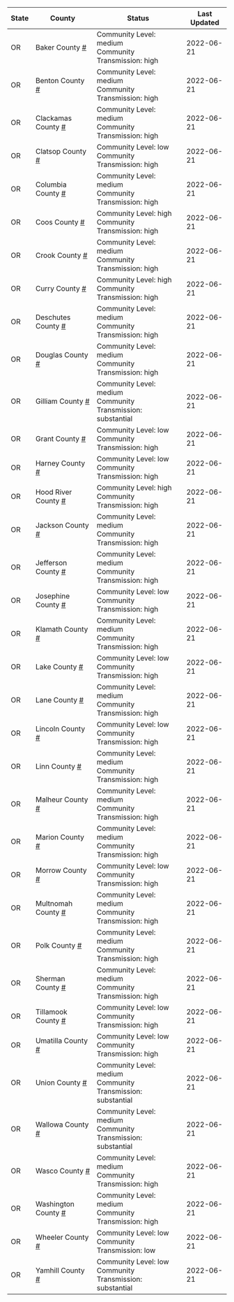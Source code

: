 State | County | Status | Last Updated
--- | --- | --- | --- 
OR | Baker County <a href="#baker_county">#</a> | <a name="baker_county"></a>Community Level: medium<br/>Community Transmission: high | 2022-06-21
OR | Benton County <a href="#benton_county">#</a> | <a name="benton_county"></a>Community Level: medium<br/>Community Transmission: high | 2022-06-21
OR | Clackamas County <a href="#clackamas_county">#</a> | <a name="clackamas_county"></a>Community Level: medium<br/>Community Transmission: high | 2022-06-21
OR | Clatsop County <a href="#clatsop_county">#</a> | <a name="clatsop_county"></a>Community Level: low<br/>Community Transmission: high | 2022-06-21
OR | Columbia County <a href="#columbia_county">#</a> | <a name="columbia_county"></a>Community Level: medium<br/>Community Transmission: high | 2022-06-21
OR | Coos County <a href="#coos_county">#</a> | <a name="coos_county"></a>Community Level: high<br/>Community Transmission: high | 2022-06-21
OR | Crook County <a href="#crook_county">#</a> | <a name="crook_county"></a>Community Level: medium<br/>Community Transmission: high | 2022-06-21
OR | Curry County <a href="#curry_county">#</a> | <a name="curry_county"></a>Community Level: high<br/>Community Transmission: high | 2022-06-21
OR | Deschutes County <a href="#deschutes_county">#</a> | <a name="deschutes_county"></a>Community Level: medium<br/>Community Transmission: high | 2022-06-21
OR | Douglas County <a href="#douglas_county">#</a> | <a name="douglas_county"></a>Community Level: medium<br/>Community Transmission: high | 2022-06-21
OR | Gilliam County <a href="#gilliam_county">#</a> | <a name="gilliam_county"></a>Community Level: medium<br/>Community Transmission: substantial | 2022-06-21
OR | Grant County <a href="#grant_county">#</a> | <a name="grant_county"></a>Community Level: low<br/>Community Transmission: high | 2022-06-21
OR | Harney County <a href="#harney_county">#</a> | <a name="harney_county"></a>Community Level: low<br/>Community Transmission: high | 2022-06-21
OR | Hood River County <a href="#hood_river_county">#</a> | <a name="hood_river_county"></a>Community Level: high<br/>Community Transmission: high | 2022-06-21
OR | Jackson County <a href="#jackson_county">#</a> | <a name="jackson_county"></a>Community Level: medium<br/>Community Transmission: high | 2022-06-21
OR | Jefferson County <a href="#jefferson_county">#</a> | <a name="jefferson_county"></a>Community Level: medium<br/>Community Transmission: high | 2022-06-21
OR | Josephine County <a href="#josephine_county">#</a> | <a name="josephine_county"></a>Community Level: low<br/>Community Transmission: high | 2022-06-21
OR | Klamath County <a href="#klamath_county">#</a> | <a name="klamath_county"></a>Community Level: medium<br/>Community Transmission: high | 2022-06-21
OR | Lake County <a href="#lake_county">#</a> | <a name="lake_county"></a>Community Level: low<br/>Community Transmission: high | 2022-06-21
OR | Lane County <a href="#lane_county">#</a> | <a name="lane_county"></a>Community Level: medium<br/>Community Transmission: high | 2022-06-21
OR | Lincoln County <a href="#lincoln_county">#</a> | <a name="lincoln_county"></a>Community Level: low<br/>Community Transmission: high | 2022-06-21
OR | Linn County <a href="#linn_county">#</a> | <a name="linn_county"></a>Community Level: medium<br/>Community Transmission: high | 2022-06-21
OR | Malheur County <a href="#malheur_county">#</a> | <a name="malheur_county"></a>Community Level: medium<br/>Community Transmission: high | 2022-06-21
OR | Marion County <a href="#marion_county">#</a> | <a name="marion_county"></a>Community Level: medium<br/>Community Transmission: high | 2022-06-21
OR | Morrow County <a href="#morrow_county">#</a> | <a name="morrow_county"></a>Community Level: low<br/>Community Transmission: high | 2022-06-21
OR | Multnomah County <a href="#multnomah_county">#</a> | <a name="multnomah_county"></a>Community Level: medium<br/>Community Transmission: high | 2022-06-21
OR | Polk County <a href="#polk_county">#</a> | <a name="polk_county"></a>Community Level: medium<br/>Community Transmission: high | 2022-06-21
OR | Sherman County <a href="#sherman_county">#</a> | <a name="sherman_county"></a>Community Level: medium<br/>Community Transmission: high | 2022-06-21
OR | Tillamook County <a href="#tillamook_county">#</a> | <a name="tillamook_county"></a>Community Level: low<br/>Community Transmission: high | 2022-06-21
OR | Umatilla County <a href="#umatilla_county">#</a> | <a name="umatilla_county"></a>Community Level: low<br/>Community Transmission: high | 2022-06-21
OR | Union County <a href="#union_county">#</a> | <a name="union_county"></a>Community Level: medium<br/>Community Transmission: substantial | 2022-06-21
OR | Wallowa County <a href="#wallowa_county">#</a> | <a name="wallowa_county"></a>Community Level: medium<br/>Community Transmission: substantial | 2022-06-21
OR | Wasco County <a href="#wasco_county">#</a> | <a name="wasco_county"></a>Community Level: medium<br/>Community Transmission: high | 2022-06-21
OR | Washington County <a href="#washington_county">#</a> | <a name="washington_county"></a>Community Level: medium<br/>Community Transmission: high | 2022-06-21
OR | Wheeler County <a href="#wheeler_county">#</a> | <a name="wheeler_county"></a>Community Level: low<br/>Community Transmission: low | 2022-06-21
OR | Yamhill County <a href="#yamhill_county">#</a> | <a name="yamhill_county"></a>Community Level: low<br/>Community Transmission: substantial | 2022-06-21
